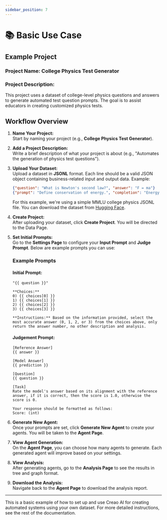 ```yaml
---
sidebar_position: 7
---
```


# 📚 Basic Use Case

## Example Project

### Project Name: College Physics Test Generator

### Project Description:

This project uses a dataset of college-level physics questions and answers to generate automated test question prompts. The goal is to assist educators in creating customized physics tests.

## Workflow Overview

1. **Name Your Project:**  
   Start by naming your project (e.g., **College Physics Test Generator**).

2. **Add a Project Description:**  
   Write a brief description of what your project is about (e.g., "Automates the generation of physics test questions").

3. **Upload Your Dataset:**  
   Upload a dataset in **JSONL** format. Each line should be a valid JSON object containing business-related input and output data. Example:

   ```json
   {"question": "What is Newton's second law?", "answer": "F = ma"}
   {"prompt": "Define conservation of energy.", "completion": "Energy cannot be created or destroyed, only transformed."}
   ```

   For this example, we're using a simple MMLU college physics JSONL file. You can download the dataset from [Hugging Face](https://huggingface.co/datasets/cais/mmlu/viewer/college_physics).

4. **Create Project:**  
   After uploading your dataset, click **Create Project**. You will be directed to the Data Page.

5. **Set Initial Prompts:**  
   Go to the **Settings Page** to configure your **Input Prompt** and **Judge Prompt**. Below are example prompts you can use:

   ### Example Prompts

   #### Initial Prompt:

   ```
   "{{ question }}"

   **Choices:**
   0) {{ choices[0] }}
   1) {{ choices[1] }}
   2) {{ choices[2] }}
   3) {{ choices[3] }}

   **Instructions:** Based on the information provided, select the most accurate answer (0, 1, 2, or 3) from the choices above, only return the answer number, no other description and analysis.
   ```

   #### Judgement Prompt:

   ```
   [Reference Answer]
   {{ answer }}

   [Model Answer]
   {{ prediction }}

   [Question]
   {{ question }}

   [Task]
   Rate the model's answer based on its alignment with the reference answer, if it is correct, then the score is 1.0, otherwise the score is 0.

   Your response should be formatted as follows:
   Score: (int)
   ```

6. **Generate New Agent:**  
   Once your prompts are set, click **Generate New Agent** to create your agents. You will be taken to the **Agent Page**.

7. **View Agent Generation:**  
   On the **Agent Page**, you can choose how many agents to generate. Each generated agent will improve based on your settings.

8. **View Analysis:**  
   After generating agents, go to the **Analysis Page** to see the results in tree and graph format.

9. **Download the Analysis:**  
   Navigate back to the **Agent Page** to download the analysis report.

---

This is a basic example of how to set up and use Creao AI for creating automated systems using your own dataset. For more detailed instructions, see the rest of the documentation.
